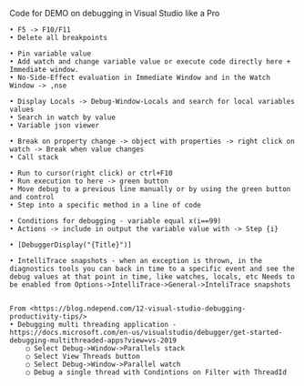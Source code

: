 Code for DEMO on debugging in Visual Studio like a Pro

	• F5 -> F10/F11
	• Delete all breakpoints 
	
	• Pin variable value
	• Add watch and change variable value or execute code directly here + Immediate window.
	• No-Side-Effect evaluation in Immediate Window and in the Watch Window -> ,nse
	
	• Display Locals -> Debug-Window-Locals and search for local variables values
	• Search in watch by value
	• Variable json viewer

	• Break on property change -> object with properties -> right click on watch -> Break when value changes
	• Call stack
	
	• Run to cursor(right click) or ctrl+F10
	• Run execution to here -> green button
	• Move debug to a previous line manually or by using the green button and control
	• Step into a specific method in a line of code
	
	• Conditions for debugging - variable equal x(i==99)
	• Actions -> include in output the variable value with -> Step {i}
	
	• [DebuggerDisplay("{Title}")] 
	
	• IntelliTrace snapshots - when an exception is thrown, in the diagnostics tools you can back in time to a specific event and see the debug values at that point in time, like watches, locals, etc Needs to be enabled from Options->IntelliTrace->General->InteliTrace snapshots
	
	
	From <https://blog.ndepend.com/12-visual-studio-debugging-productivity-tips/> 
	• Debugging multi threading application - https://docs.microsoft.com/en-us/visualstudio/debugger/get-started-debugging-multithreaded-apps?view=vs-2019
		○ Select Debug->Window->Parallels stack
		○ Select View Threads button
		○ Select Debug->Window->Parallel watch
		○ Debug a single thread with Condintions on Filter with ThreadId